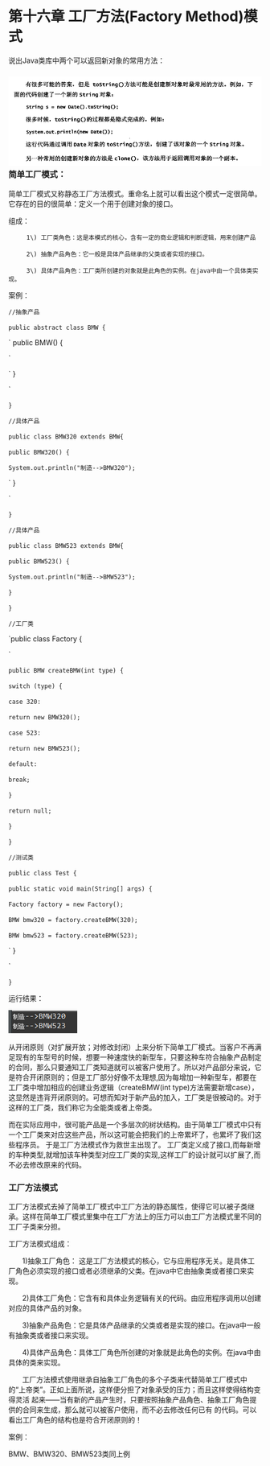 # 第十六章 工厂方法\(Factory Method\)模式

说出Java类库中两个可以返回新对象的常用方法：

### ![](/assets/image16_1.png)简单工厂模式：

简单工厂模式又称静态工厂方法模式。重命名上就可以看出这个模式一定很简单。它存在的目的很简单：定义一个用于创建对象的接口。

组成：

```
     1\) 工厂类角色：这是本模式的核心，含有一定的商业逻辑和判断逻辑，用来创建产品

     2\) 抽象产品角色：它一般是具体产品继承的父类或者实现的接口。         

     3\) 具体产品角色：工厂类所创建的对象就是此角色的实例。在java中由一个具体类实现。
```

案例：

`//抽象产品`

`public abstract class BMW {`

\`    public BMW\(\) {

\`

\`    }

\`

`}`

`//具体产品`

`public class BMW320 extends BMW{`

`public BMW320() {`

`System.out.println("制造-->BMW320");`

\`    }

\`

`}`

`//具体产品`

`public class BMW523 extends BMW{`

`public BMW523() {`

`System.out.println("制造-->BMW523");`

`}`

`}`

`//工厂类`

\`public class Factory {

\`

`public BMW createBMW(int type) {`

`switch (type) {`

`case 320:`

`return new BMW320();`

`case 523:`

`return new BMW523();`

`default:`

`break;`

`}`

`return null;`

`}`

`}`

`//测试类`

`public class Test {`

`public static void main(String[] args) {`

`Factory factory = new Factory();`

`BMW bmw320 = factory.createBMW(320);`

`BMW bmw523 = factory.createBMW(523);`

\`    }

\`

`}`

运行结果：

![](/assets/image16_2.png)

从开闭原则（对扩展开放；对修改封闭）上来分析下简单工厂模式。当客户不再满足现有的车型号的时候，想要一种速度快的新型车，只要这种车符合抽象产品制定的合同，那么只要通知工厂类知道就可以被客户使用了。所以对产品部分来说，它是符合开闭原则的；但是工厂部分好像不太理想,因为每增加一种新型车，都要在工厂类中增加相应的创建业务逻辑（createBMW\(int type\)方法需要新增case），这显然是违背开闭原则的。可想而知对于新产品的加入，工厂类是很被动的。对于这样的工厂类，我们称它为全能类或者上帝类。

而在实际应用中，很可能产品是一个多层次的树状结构。由于简单工厂模式中只有一个工厂类来对应这些产品，所以这可能会把我们的上帝累坏了，也累坏了我们这些程序员。 于是工厂方法模式作为救世主出现了。 工厂类定义成了接口,而每新增的车种类型,就增加该车种类型对应工厂类的实现,这样工厂的设计就可以扩展了,而不必去修改原来的代码。

### 工厂方法模式

工厂方法模式去掉了简单工厂模式中工厂方法的静态属性，使得它可以被子类继承。这样在简单工厂模式里集中在工厂方法上的压力可以由工厂方法模式里不同的工厂子类来分担。 

工厂方法模式组成： 

       1\)抽象工厂角色： 这是工厂方法模式的核心，它与应用程序无关。是具体工厂角色必须实现的接口或者必须继承的父类。在java中它由抽象类或者接口来实现。

       2\)具体工厂角色：它含有和具体业务逻辑有关的代码。由应用程序调用以创建对应的具体产品的对象。 

       3\)抽象产品角色：它是具体产品继承的父类或者是实现的接口。在java中一般有抽象类或者接口来实现。 

       4\)具体产品角色：具体工厂角色所创建的对象就是此角色的实例。在java中由具体的类来实现。 

       工厂方法模式使用继承自抽象工厂角色的多个子类来代替简单工厂模式中的“上帝类”。正如上面所说，这样便分担了对象承受的压力；而且这样使得结构变得灵活 起来——当有新的产品产生时，只要按照抽象产品角色、抽象工厂角色提供的合同来生成，那么就可以被客户使用，而不必去修改任何已有 的代码。可以看出工厂角色的结构也是符合开闭原则的！ 

案例：

BMW、BMW320、BMW523类同上例



